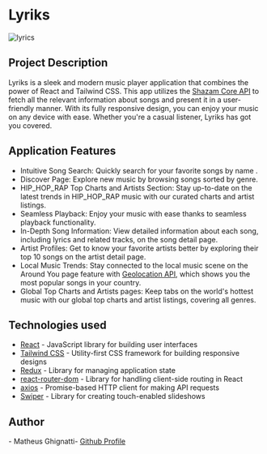 <h1>Lyriks</h1>

<!-- IMG -->


![lyrics](https://user-images.githubusercontent.com/109861614/218283532-b79b6f98-0bf5-4987-b1fd-f959a3c12d5c.png)


<h2>Project Description</h2>
<p>Lyriks is a sleek and modern music player application that combines the power of React and Tailwind CSS. This app utilizes the <a href="https://rapidapi.com/tipsters/api/shazam-core">Shazam Core API</a> to fetch all the relevant information about songs and present it in a user-friendly manner. With its fully responsive design, you can enjoy your music on any device with ease. Whether you're a casual listener, Lyriks has got you covered.</p>

<h2>Application Features</h2>
<ul>
  <li>Intuitive Song Search: Quickly search for your favorite songs by name .</li>
  <li>Discover Page: Explore new music by browsing songs sorted by genre.</li>
  <li>HIP_HOP_RAP Top Charts and Artists Section: Stay up-to-date on the latest trends in HIP_HOP_RAP music with our curated charts and artist listings.</li>
  <li>Seamless Playback: Enjoy your music with ease thanks to seamless playback functionality.</li>
  <li>In-Depth Song Information: View detailed information about each song, including lyrics and related tracks, on the song detail page.</li>
  <li>Artist Profiles: Get to know your favorite artists better by exploring their top 10 songs on the artist detail page.</li>
  <li>Local Music Trends: Stay connected to the local music scene on the Around You page feature with
  <a href="https://geo.ipify.org/"> Geolocation API</a>, which shows you the most popular songs in your country.</li>
  <li>Global Top Charts and Artists pages: Keep tabs on the world's hottest music with our global top charts and artist listings, covering all genres.</li>
</ul>

<h2>Technologies used</h2>
<ul>
  <li><a href="https://reactjs.org/">React</a> - JavaScript library for building user interfaces</li>
  <li><a href="https://tailwindcss.com/">Tailwind CSS</a> - Utility-first CSS framework for building responsive designs</li>
  <li><a href="https://redux.js.org/">Redux</a> - Library for managing application state</li>
  <li><a href="https://reactrouter.com/web/guides/quick-start">react-router-dom</a> - Library for handling client-side routing in React</li>
  <li><a href="https://github.com/axios/axios">axios</a> - Promise-based HTTP client for making API requests</li>
  <li><a href="https://swiperjs.com/">Swiper</a> - Library for creating touch-enabled slideshows</li>
</ul>

<h2>Author</h2>
<p>- Matheus Ghignatti- <a href="https://github.com/MG-108">Github Profile</a></p>
